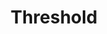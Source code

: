 ---
ep: 146
title: "Threshold"
imglink: "https://live.staticflickr.com/65535/50982915566_a21e36c315_o.jpg"
thumbnail: "https://live.staticflickr.com/65535/50982915566_3160d645ef_q.jpg"
alt: >
    A sturdy metal looking door with two chains running across it. "Warning, danger of death" is written in bold letters across the door. There are small lines pointing outwards from the door, indicating that the door is rattling.
name: "TomahawkKidArt"
---